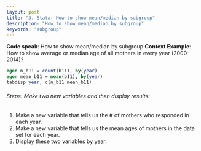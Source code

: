 ```yaml
---
layout: post
title: "3. Stata: How to show mean/median by subgroup"
description: "How to show mean/median by subgroup"
keywords: "subgroup"
---
```

**Code speak**: How to show mean/median by subgroup
**Context Example**: How to show average or median age of all mothers in every year (2000-2014)?

```stata
egen n_b11 = count(b11), by(year)
egen mean_b11 = mean(b11), by(year)
tabdisp year, c(n_b11 mean_b11)

```

###### Steps: Make two new variables and then display results:

1. Make a new variable that tells us the # of mothers who responded in each year.  
2. Make a new variable that tells us the mean ages of mothers in the data set for each year. 
3. Display these two variables by year. 





